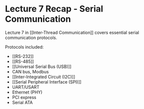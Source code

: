 
# Lecture 7 Recap - Serial Communication

Lecture 7 in [[Inter-Thread Communication]] covers essential serial communication protocols.

Protocols included:
- [[RS-232]]
- [[RS-485]]
- [[Universal Serial Bus (USB)]]
- CAN bus, Modbus
- [[Inter-Integrated Circuit (I2C)]]
- [[Serial Peripheral Interface (SPI)]]
- UART/USART
- Ethernet (PHY)
- PCI express
- Serial ATA
